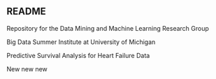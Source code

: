 ## README

Repository for the Data Mining and Machine Learning Research Group 

Big Data Summer Institute at University of Michigan

Predictive Survival Analysis for Heart Failure Data

New new new
